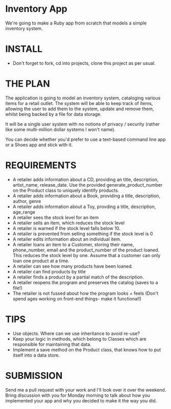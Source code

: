 Inventory App
=============

We're going to make a Ruby app from scratch that models a simple inventory system.

INSTALL
=======

* Don't forget to fork, cd into projects, clone this project as per usual.

THE PLAN
========

The application is going to model an inventory system, cataloging various items for a retail outlet. The system will be able to keep track of items, allowing the user to add them to the system, update and remove them, whilst being backed by a file for data storage.

It will be a single user system with no notions of privacy / security (rather like some multi-million dollar systems I won't name).

You can decide whether you'd prefer to use a text-based command line app or a Shoes app and stick with it.

REQUIREMENTS
============

* A retailer adds information about a CD, providing an title, description, artist_name, release_date. Use the provided generate_product_number on the Product class to uniquely identify products.
* A retailer adds information about a Book, providing a title, description, author, genre
* A retailer adds information about a Toy, provding a title, description, age_range
* A retailer sees the stock level for an item
* A retailer sells an item, which reduces the stock level
* A retailer is warned if the stock level falls below 10.
* A retailer is prevented from selling something if the stock level is 0
* A retailer edits information about an individual item.
* A retailer loans an item to a Customer, storing their name, phone_number, email and the product_number of the product loaned. This reduces the stock level by one. Assume that a customer can only loan one product at a time.
* A retailer can see how many products have been loaned.
* A retailer can find products by title
* A retailer finds a product by a partial match of the description.
* A retailer reopens the program and preserves the catalog (saves to a file!)
* The retailer is not fussed about how the program looks + feels (Don't spend ages working on front-end things- make it functional!)

TIPS
====

* Use objects. Where can we use inheritance to avoid re-use?
* Keep your logic in methods, which belong to Classes which are responsible for maintaining that data.
* Implement a save method on the Product class, that knows how to put itself into a data store.

SUBMISSION
==========

Send me a pull request with your work and I'll look over it over the weekend. Bring discussion with you for Monday morning to talk about how you implemented your app and why you decided to make it the way you did.